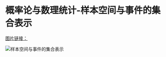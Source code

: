 # 概率论与数理统计-样本空间与事件的集合表示

[图片链接：](https://cdn.jsdelivr.net/gh/ylsislove/image-home/test/20200723234943.png)

![样本空间与事件的集合表示](https://cdn.jsdelivr.net/gh/ylsislove/image-home/test/20200723234943.png)

